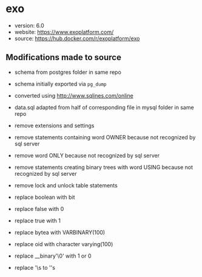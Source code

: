 # exo

- version: 6.0
- website: https://www.exoplatform.com/
- source: https://hub.docker.com/r/exoplatform/exo

## Modifications made to source

- schema from postgres folder in same repo
- schema initially exported via `pg_dump`
- converted using http://www.sqlines.com/online
- data.sql adapted from half of corresponding file in mysql folder in same repo

- remove extensions and settings
- remove statements containing word OWNER because not recognized by sql server
- remove word ONLY because not recognized by sql server
- remove statements creating binary trees with word USING because not recognized by sql server
- remove lock and unlock table statements

- replace boolean with bit
- replace false with 0
- replace true with 1
- replace bytea with VARBINARY(100)
- replace oid with character varying(100)
- replace __binary'\0' with 1 or 0
- replace '\s to ''s